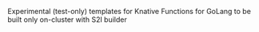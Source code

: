 Experimental (test-only) templates for Knative Functions for GoLang to be built only on-cluster with S2I builder
